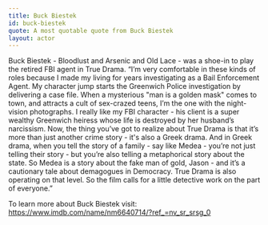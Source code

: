 ```yaml
---
title: Buck Biestek
id: buck-biestek
quote: A most quotable quote from Buck Biestek
layout: actor
---
```


Buck Biestek - Bloodlust and Arsenic and Old Lace - was a shoe-in to play the retired FBI agent in True Drama. “I’m very comfortable in these kinds of roles because I made my living for years investigating as a Bail Enforcement Agent. My character jump starts the Greenwich Police investigation by delivering a case file. When a mysterious "man is a golden mask" comes to town, and attracts a cult of sex-crazed teens, I’m the one with the night-vision photographs. I really like my FBI character - his client is a super wealthy Greenwich heiress whose life is destroyed by her husband’s narcissism. Now, the thing you’ve got to realize about True Drama is that it’s more than just another crime story - it's also a Greek drama. And in Greek drama, when you tell the story of a family - say like Medea - you’re not just telling their story - but you’re also telling a metaphorical story about the state. So Medea is a story about the fake man of gold, Jason - and it’s a cautionary tale about demagogues in Democracy. True Drama is also operating on that level. So the film calls for a little detective work on the part of everyone.”

To learn more about Buck Biestek visit: https://www.imdb.com/name/nm6640714/?ref_=nv_sr_srsg_0


